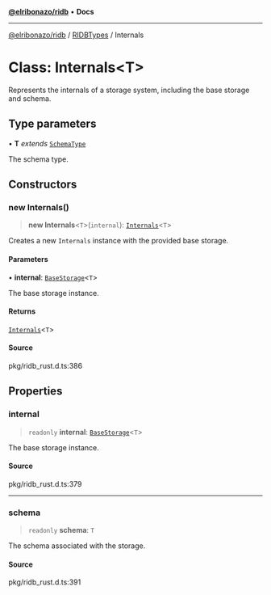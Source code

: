 [**@elribonazo/ridb**](../../../README.md) • **Docs**

***

[@elribonazo/ridb](../../../README.md) / [RIDBTypes](../README.md) / Internals

# Class: Internals\<T\>

Represents the internals of a storage system, including the base storage and schema.

## Type parameters

• **T** *extends* [`SchemaType`](../type-aliases/SchemaType.md)

The schema type.

## Constructors

### new Internals()

> **new Internals**\<`T`\>(`internal`): [`Internals`](Internals.md)\<`T`\>

Creates a new `Internals` instance with the provided base storage.

#### Parameters

• **internal**: [`BaseStorage`](BaseStorage.md)\<`T`\>

The base storage instance.

#### Returns

[`Internals`](Internals.md)\<`T`\>

#### Source

pkg/ridb\_rust.d.ts:386

## Properties

### internal

> `readonly` **internal**: [`BaseStorage`](BaseStorage.md)\<`T`\>

The base storage instance.

#### Source

pkg/ridb\_rust.d.ts:379

***

### schema

> `readonly` **schema**: `T`

The schema associated with the storage.

#### Source

pkg/ridb\_rust.d.ts:391
